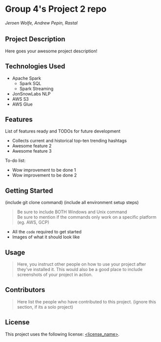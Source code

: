 # Group 4's Project 2 repo
###### Jeroen Wolfe, Andrew Pepin, Rastal

## Project Description

Here goes your awesome project description!

## Technologies Used

* Apache Spark
  * Spark SQL	
  * Spark Streaming
* JonSnowLabs NLP
* AWS S3
* AWS Glue

## Features

List of features ready and TODOs for future development
* Collects current and historical top-ten trending hashtags 
* Awesome feature 2
* Awesome feature 3

To-do list:
* Wow improvement to be done 1
* Wow improvement to be done 2

## Getting Started
   
(include git clone command)
(include all environment setup steps)

> Be sure to include BOTH Windows and Unix command  
> Be sure to mention if the commands only work on a specific platform (eg. AWS, GCP)

- All the `code` required to get started
- Images of what it should look like

## Usage

> Here, you instruct other people on how to use your project after they’ve installed it. This would also be a good place to include screenshots of your project in action.

## Contributors

> Here list the people who have contributed to this project. (ignore this section, if its a solo project)

## License

This project uses the following license: [<license_name>](<link>).

